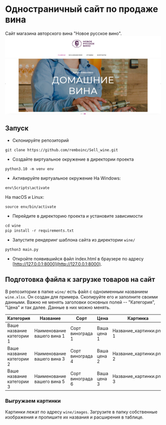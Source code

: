 # Одностраничный сайт по продаже вина

Сайт магазина авторского вина "Новое русское вино".
![Сайт по продаже вина.png](%D0%A1%D0%B0%D0%B9%D1%82%20%D0%BF%D0%BE%20%D0%BF%D1%80%D0%BE%D0%B4%D0%B0%D0%B6%D0%B5%20%D0%B2%D0%B8%D0%BD%D0%B0.png)
## Запуск

- Склонируйте репозиторий
```
git clone https://github.com/remboinc/Sell_wine.git
```
- Создайте виртуальное окружение в директории проекта
```
python3.10 -m venv env
```

- Активируйте виртуальное окружение
На Windows:
```
env\Scripts\activate
```
На macOS и Linux:
```
source env/bin/activate
```

- Перейдите в директорию проекта и установите зависимости
```
cd wine
pip install -r requirements.txt
```

- Запустите рендеринг шаблона сайта из директории `wine/`  
```
python3 main.py
```
- Откройте появившийся файл index.html в браузере по адресу [http://127.0.0.1:8000](http://127.0.0.1:8000).


## Подготовка файла к загрузке товаров на сайт

В репозитории в папке `wine/` есть файл с одноименным названием `wine.xlsx`. Он создан для примера. Скопируйте его и заполните своими данными. Важно не менять заголовки основных полей -- "Категория", "Цена" и так далее. Данные в них можно менять.

| Категория                 | Название                   | Сорт             | Цена        | Картинка                | Акция        |
|---------------------------|----------------------------|------------------|-------------|-------------------------|--------------|
| Ваше название категории 1 | Наименование вашего вина 1 | Сорт винограда 1 | Ваша цена 1 | Название_картинки.png 1 | Ваша акция 1 |
| Ваше название категории 2 | Наименование вашего вина 3 | Сорт винограда 4 | Ваша цена 2 | Название_картинки.png 2 | Ваша акция 2 |
| Ваше название категории 3 | Наименование вашего вина 5 | Сорт винограда 6 | Ваша цена 3 | Название_картинки.png 3 | Ваша акция 3 |


### Выгружаем картинки
Картинки лежат по адресу `wine/images`. Загрузите в папку собственные изображения и пропишите их названия и расширения в таблице.